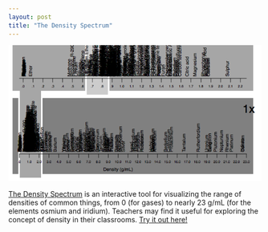 ```yaml
---
layout: post
title: "The Density Spectrum"
---
```




<a href="/density"><img src="/assets/density-spectrum-screenshot.png"></a>


[The Density Spectrum](/density) is an interactive tool for visualizing the range of densities of common things, from 0 (for gases) to nearly 23 g/mL (for the elements osmium and iridium).  Teachers may find it useful for exploring the concept of density in their classrooms.  [Try it out here!](/density)
